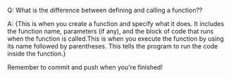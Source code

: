 Q: What is the difference between defining and calling a function??

A: {This is when you create a function and specify what it does. It includes the function name, parameters (if any), and the block of code that runs when the function is called.This is when you execute the function by using its name followed by parentheses. This tells the program to run the code inside the function.}


Remember to commit and push when you're finished!
